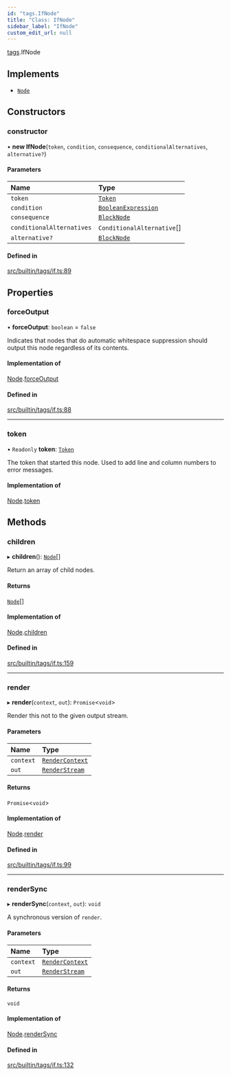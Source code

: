 ```yaml
---
id: "tags.IfNode"
title: "Class: IfNode"
sidebar_label: "IfNode"
custom_edit_url: null
---
```


[tags](../namespaces/tags.md).IfNode

## Implements

- [`Node`](../interfaces/Node.md)

## Constructors

### constructor

• **new IfNode**(`token`, `condition`, `consequence`, `conditionalAlternatives`, `alternative?`)

#### Parameters

| Name | Type |
| :------ | :------ |
| `token` | [`Token`](tokens.Token.md) |
| `condition` | [`BooleanExpression`](BooleanExpression.md) |
| `consequence` | [`BlockNode`](BlockNode.md) |
| `conditionalAlternatives` | `ConditionalAlternative`[] |
| `alternative?` | [`BlockNode`](BlockNode.md) |

#### Defined in

[src/builtin/tags/if.ts:89](https://github.com/jg-rp/liquidscript/blob/6bed77c/src/builtin/tags/if.ts#L89)

## Properties

### forceOutput

• **forceOutput**: `boolean` = `false`

Indicates that nodes that do automatic whitespace suppression
should output this node regardless of its contents.

#### Implementation of

[Node](../interfaces/Node.md).[forceOutput](../interfaces/Node.md#forceoutput)

#### Defined in

[src/builtin/tags/if.ts:88](https://github.com/jg-rp/liquidscript/blob/6bed77c/src/builtin/tags/if.ts#L88)

___

### token

• `Readonly` **token**: [`Token`](tokens.Token.md)

The token that started this node. Used to add line and column numbers
to error messages.

#### Implementation of

[Node](../interfaces/Node.md).[token](../interfaces/Node.md#token)

## Methods

### children

▸ **children**(): [`Node`](../interfaces/Node.md)[]

Return an array of child nodes.

#### Returns

[`Node`](../interfaces/Node.md)[]

#### Implementation of

[Node](../interfaces/Node.md).[children](../interfaces/Node.md#children)

#### Defined in

[src/builtin/tags/if.ts:159](https://github.com/jg-rp/liquidscript/blob/6bed77c/src/builtin/tags/if.ts#L159)

___

### render

▸ **render**(`context`, `out`): `Promise`<`void`\>

Render this not to the given output stream.

#### Parameters

| Name | Type |
| :------ | :------ |
| `context` | [`RenderContext`](RenderContext.md) |
| `out` | [`RenderStream`](../interfaces/RenderStream.md) |

#### Returns

`Promise`<`void`\>

#### Implementation of

[Node](../interfaces/Node.md).[render](../interfaces/Node.md#render)

#### Defined in

[src/builtin/tags/if.ts:99](https://github.com/jg-rp/liquidscript/blob/6bed77c/src/builtin/tags/if.ts#L99)

___

### renderSync

▸ **renderSync**(`context`, `out`): `void`

A synchronous version of `render`.

#### Parameters

| Name | Type |
| :------ | :------ |
| `context` | [`RenderContext`](RenderContext.md) |
| `out` | [`RenderStream`](../interfaces/RenderStream.md) |

#### Returns

`void`

#### Implementation of

[Node](../interfaces/Node.md).[renderSync](../interfaces/Node.md#rendersync)

#### Defined in

[src/builtin/tags/if.ts:132](https://github.com/jg-rp/liquidscript/blob/6bed77c/src/builtin/tags/if.ts#L132)
